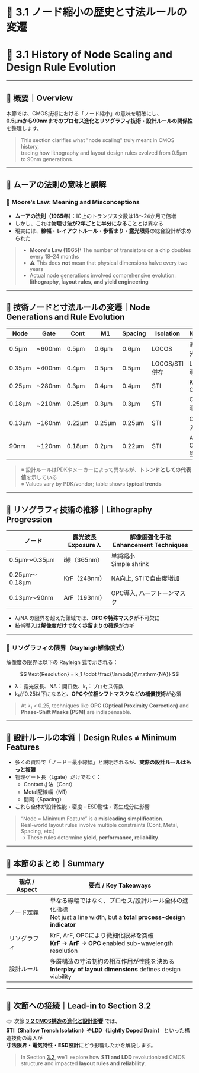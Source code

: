 # 🧮 3.1 ノード縮小の歴史と寸法ルールの変遷  
# 🧮 3.1 History of Node Scaling and Design Rule Evolution

---

## 🧭 概要｜Overview

本節では、CMOS技術における「ノード縮小」の意味を明確にし、  
**0.5µmから90nmまでのプロセス進化とリソグラフィ技術・設計ルールの関係性**を整理します。

> This section clarifies what "node scaling" truly meant in CMOS history,  
> tracing how lithography and layout design rules evolved from 0.5µm to 90nm generations.

---

## 📌 ムーアの法則の意味と誤解  
### 📘 Moore’s Law: Meaning and Misconceptions

- **ムーアの法則（1965年）**：IC上のトランジスタ数は18〜24か月で倍増  
- しかし、これは**物理寸法が2年ごとに半分になる**こととは異なる  
- 現実には、**線幅・レイアウトルール・歩留まり・露光限界**の総合設計が求められた  

> - **Moore's Law (1965):** The number of transistors on a chip doubles every 18–24 months  
> - ⚠️ This does **not** mean that physical dimensions halve every two years  
> - Actual node generations involved comprehensive evolution: **lithography, layout rules, and yield engineering**

---

## 📏 技術ノードと寸法ルールの変遷｜Node Generations and Rule Evolution

| Node | Gate | Cont | M1 | Spacing | Isolation | Notes |
|------|------|------|----|---------|-----------|-------|
| 0.5µm | ~600nm | 0.5µm | 0.6µm | 0.6µm | LOCOS | i線露光 |
| 0.35µm | ~400nm | 0.4µm | 0.5µm | 0.5µm | LOCOS/STI併存 | LDD導入 |
| 0.25µm | ~280nm | 0.3µm | 0.4µm | 0.4µm | STI | KrF, CMP |
| 0.18µm | ~210nm | 0.25µm | 0.3µm | 0.3µm | STI | OPC導入 |
| 0.13µm | ~160nm | 0.22µm | 0.25µm | 0.25µm | STI | Cu導入 |
| 90nm | ~120nm | 0.18µm | 0.2µm | 0.22µm | STI | ArF, OPC強化 |

> ※ 設計ルールはPDKやメーカーによって異なるが、**トレンドとしての代表値**を示している  
> ※ Values vary by PDK/vendor; table shows **typical trends**

---

## 🔬 リソグラフィ技術の推移｜Lithography Progression

| ノード | 露光波長<br>Exposure λ | 解像度強化手法<br>Enhancement Techniques |
|--------|-------------------------|--------------------------------------------|
| 0.5µm〜0.35µm | i線（365nm）          | 単純縮小<br>Simple shrink                  |
| 0.25µm〜0.18µm | KrF（248nm）          | NA向上, STIで自由度増加                    |
| 0.13µm〜90nm   | ArF（193nm）          | OPC導入, ハーフトーンマスク               |

- λ/NA の限界を超えた領域では、**OPCや特殊マスク**が不可欠に  
- 技術導入は**解像度だけでなく歩留まりの確保**がカギ  

---

### 🔧 リソグラフィの限界（Rayleigh解像度式）

解像度の限界は以下の Rayleigh 式で示される：

$$
\text{Resolution} = k_1 \cdot \frac{\lambda}{\mathrm{NA}}
$$

- λ：露光波長、NA：開口数、k₁：プロセス係数  
- k₁が0.25以下になると、**OPCや位相シフトマスクなどの補償技術**が必須

> At k₁ < 0.25, techniques like **OPC (Optical Proximity Correction)** and **Phase-Shift Masks (PSM)** are indispensable.

---

## 📐 設計ルールの本質｜Design Rules ≠ Minimum Features

- 多くの資料で「ノード＝最小線幅」と説明されるが、**実際の設計ルールはもっと複雑**  
- 物理ゲート長（Lgate）だけでなく：  
  - Contact寸法（Cont）  
  - Metal配線幅（M1）  
  - 間隔（Spacing）  
- これら全体が設計性能・密度・ESD耐性・寄生成分に影響  

> “Node = Minimum Feature” is a **misleading simplification**.  
> Real-world layout rules involve multiple constraints (Cont, Metal, Spacing, etc.)  
> → These rules determine **yield, performance, reliability**.

---

## 🧠 本節のまとめ｜Summary

| 観点 / Aspect | 要点 / Key Takeaways |
|---------------|-----------------------|
| ノード定義     | 単なる線幅ではなく、プロセス/設計ルール全体の進化指標<br>Not just a line width, but a **total process-design indicator** |
| リソグラフィ   | KrF, ArF, OPCにより微細化限界を突破<br>**KrF → ArF → OPC** enabled sub-wavelength resolution |
| 設計ルール     | 多層構造の寸法制約の相互作用が性能を決める<br>**Interplay of layout dimensions** defines design viability |

---

## 📘 次節への接続｜Lead-in to Section 3.2

👉 次節 [**3.2 CMOS構造の進化と設計影響**](./3.2_cmos_structure_shift.md) では、  
**STI（Shallow Trench Isolation）やLDD（Lightly Doped Drain）** といった構造技術の導入が  
**寸法限界・電気特性・ESD設計**にどう影響したかを解説します。

> In Section [3.2](./3.2_cmos_structure_shift.md), we’ll explore how **STI and LDD** revolutionized CMOS structure and impacted **layout rules and reliability**.
